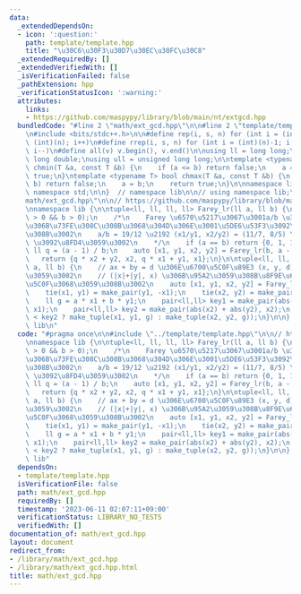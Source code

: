 ```yaml
---
data:
  _extendedDependsOn:
  - icon: ':question:'
    path: template/template.hpp
    title: "\u30C6\u30F3\u30D7\u30EC\u30FC\u30C8"
  _extendedRequiredBy: []
  _extendedVerifiedWith: []
  _isVerificationFailed: false
  _pathExtension: hpp
  _verificationStatusIcon: ':warning:'
  attributes:
    links:
    - https://github.com/maspypy/library/blob/main/nt/extgcd.hpp
  bundledCode: "#line 2 \"math/ext_gcd.hpp\"\n\n#line 2 \"template/template.hpp\"\n\
    \n#include <bits/stdc++.h>\n\n#define rep(i, s, n) for (int i = (int)(s); i <\
    \ (int)(n); i++)\n#define rrep(i, s, n) for (int i = (int)(n)-1; i >= (int)(s);\
    \ i--)\n#define all(v) v.begin(), v.end()\n\nusing ll = long long;\nusing ld =\
    \ long double;\nusing ull = unsigned long long;\n\ntemplate <typename T> bool\
    \ chmin(T &a, const T &b) {\n    if (a <= b) return false;\n    a = b;\n    return\
    \ true;\n}\ntemplate <typename T> bool chmax(T &a, const T &b) {\n    if (a >=\
    \ b) return false;\n    a = b;\n    return true;\n}\n\nnamespace lib {\n\nusing\
    \ namespace std;\n\n}  // namespace lib\n\n// using namespace lib;\n#line 4 \"\
    math/ext_gcd.hpp\"\n\n// https://github.com/maspypy/library/blob/main/nt/extgcd.hpp\n\
    \nnamespace lib {\n\ntuple<ll, ll, ll, ll> Farey_lr(ll a, ll b) {\n    assert(a\
    \ > 0 && b > 0);\n    /*\n    Farey \u6570\u5217\u3067\u3001a/b \u304C\u6700\u521D\
    \u306B\u73FE\u308C\u308B\u3068\u304D\u306E\u3001\u5DE6\u53F3\u3092\u6C42\u3081\
    \u308B\u3002\n    a/b = 19/12 \u2192 (x1/y1, x2/y2) = (11/7, 8/5) \u2192 (11,7,8,5)\
    \ \u3092\u8FD4\u3059\u3002\n    */\n    if (a == b) return {0, 1, 1, 0};\n   \
    \ ll q = (a - 1) / b;\n    auto [x1, y1, x2, y2] = Farey_lr(b, a - q * b);\n \
    \   return {q * x2 + y2, x2, q * x1 + y1, x1};\n}\n\ntuple<ll, ll, ll> extgcd(ll\
    \ a, ll b) {\n    // ax + by = d \u306E\u6700\u5C0F\u89E3 (x, y, d) \u3092\u8FD4\
    \u3059\u3002\n    // (|x|+|y|, x) \u306B\u95A2\u3059\u308B\u8F9E\u66F8\u9806\u6700\
    \u5C0F\u3068\u3059\u308B\u3002\n    auto [x1, y1, x2, y2] = Farey_lr(a, b);\n\
    \    tie(x1, y1) = make_pair(y1, -x1);\n    tie(x2, y2) = make_pair(-y2, x2);\n\
    \    ll g = a * x1 + b * y1;\n    pair<ll,ll> key1 = make_pair(abs(x1) + abs(y1),\
    \ x1);\n    pair<ll,ll> key2 = make_pair(abs(x2) + abs(y2), x2);\n    return (key1\
    \ < key2 ? make_tuple(x1, y1, g) : make_tuple(x2, y2, g));\n}\n\n}  // namespace\
    \ lib\n"
  code: "#pragma once\n\n#include \"../template/template.hpp\"\n\n// https://github.com/maspypy/library/blob/main/nt/extgcd.hpp\n\
    \nnamespace lib {\n\ntuple<ll, ll, ll, ll> Farey_lr(ll a, ll b) {\n    assert(a\
    \ > 0 && b > 0);\n    /*\n    Farey \u6570\u5217\u3067\u3001a/b \u304C\u6700\u521D\
    \u306B\u73FE\u308C\u308B\u3068\u304D\u306E\u3001\u5DE6\u53F3\u3092\u6C42\u3081\
    \u308B\u3002\n    a/b = 19/12 \u2192 (x1/y1, x2/y2) = (11/7, 8/5) \u2192 (11,7,8,5)\
    \ \u3092\u8FD4\u3059\u3002\n    */\n    if (a == b) return {0, 1, 1, 0};\n   \
    \ ll q = (a - 1) / b;\n    auto [x1, y1, x2, y2] = Farey_lr(b, a - q * b);\n \
    \   return {q * x2 + y2, x2, q * x1 + y1, x1};\n}\n\ntuple<ll, ll, ll> extgcd(ll\
    \ a, ll b) {\n    // ax + by = d \u306E\u6700\u5C0F\u89E3 (x, y, d) \u3092\u8FD4\
    \u3059\u3002\n    // (|x|+|y|, x) \u306B\u95A2\u3059\u308B\u8F9E\u66F8\u9806\u6700\
    \u5C0F\u3068\u3059\u308B\u3002\n    auto [x1, y1, x2, y2] = Farey_lr(a, b);\n\
    \    tie(x1, y1) = make_pair(y1, -x1);\n    tie(x2, y2) = make_pair(-y2, x2);\n\
    \    ll g = a * x1 + b * y1;\n    pair<ll,ll> key1 = make_pair(abs(x1) + abs(y1),\
    \ x1);\n    pair<ll,ll> key2 = make_pair(abs(x2) + abs(y2), x2);\n    return (key1\
    \ < key2 ? make_tuple(x1, y1, g) : make_tuple(x2, y2, g));\n}\n\n}  // namespace\
    \ lib"
  dependsOn:
  - template/template.hpp
  isVerificationFile: false
  path: math/ext_gcd.hpp
  requiredBy: []
  timestamp: '2023-06-11 02:07:11+09:00'
  verificationStatus: LIBRARY_NO_TESTS
  verifiedWith: []
documentation_of: math/ext_gcd.hpp
layout: document
redirect_from:
- /library/math/ext_gcd.hpp
- /library/math/ext_gcd.hpp.html
title: math/ext_gcd.hpp
---
```

